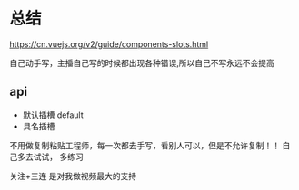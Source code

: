 # 总结
<https://cn.vuejs.org/v2/guide/components-slots.html>

自己动手写，主播自己写的时候都出现各种错误,所以自己不写永远不会提高
## api
- 默认插槽 default
- 具名插槽

不用做复制粘贴工程师，每一次都去手写，看别人可以，但是不允许复制！！
自己多去试试， 多练习

关注+三连 是对我做视频最大的支持
